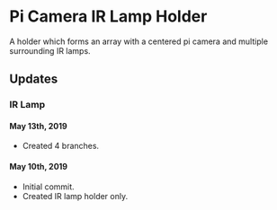 # Pi Camera IR Lamp Holder

A holder which forms an array with a centered pi camera and multiple surrounding IR lamps.

## Updates

### IR Lamp

#### May 13th, 2019
* Created 4 branches.

#### May 10th, 2019
* Initial commit.
* Created IR lamp holder only.
